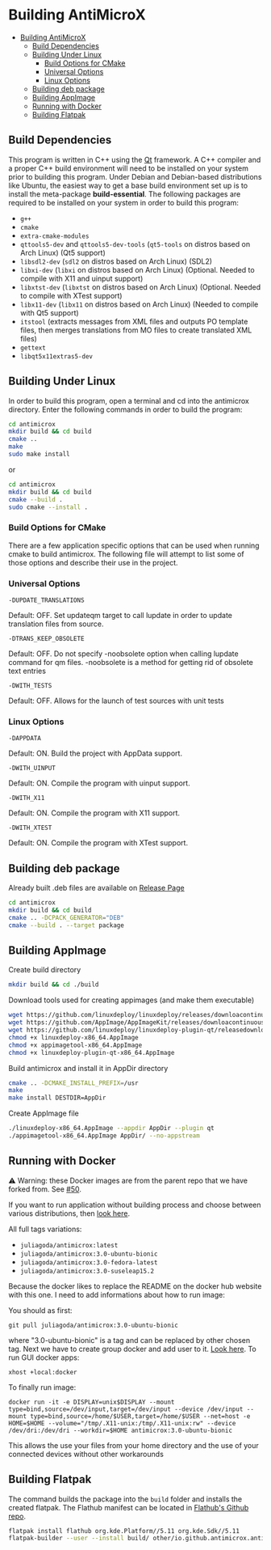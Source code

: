 # Building AntiMicroX

- [Building AntiMicroX](#building-antimicrox)
  - [Build Dependencies](#build-dependencies)
  - [Building Under Linux](#building-under-linux)
    - [Build Options for CMake](#build-options-for-cmake)
    - [Universal Options](#universal-options)
    - [Linux Options](#linux-options)
  - [Building deb package](#building-deb-package)
  - [Building AppImage](#building-appimage)
  - [Running with Docker](#running-with-docker)
  - [Building Flatpak](#building-flatpak)

## Build Dependencies

This program is written in C++ using the [Qt](https://www.qt.io/)
framework. A C++ compiler and a proper C++ build environment will need to be installed on your system prior to building this program. Under Debian and Debian-based distributions like Ubuntu, the easiest way to get a base build environment set up is to install the meta-package **build-essential**. The following packages are required to be
installed on your system in order to build this program:

- `g++`
- `cmake`
- `extra-cmake-modules`
- `qttools5-dev` and `qttools5-dev-tools` (`qt5-tools` on distros based on Arch Linux) (Qt5 support)
- `libsdl2-dev` (`sdl2` on distros based on Arch Linux) (SDL2)
- `libxi-dev` (`libxi` on distros based on Arch Linux) (Optional. Needed to compile with X11 and uinput support)
- `libxtst-dev` (`libxtst` on distros based on Arch Linux) (Optional. Needed to compile with XTest support)
- `libx11-dev` (`libx11` on distros based on Arch Linux) (Needed to compile with Qt5 support)
- `itstool` (extracts messages from XML files and outputs PO template files, then merges translations from MO files to create translated XML files)
- `gettext`
- `libqt5x11extras5-dev`

## Building Under Linux

In order to build this program, open a terminal and cd into the antimicrox
directory. Enter the following commands in order to build the program:

```bash
cd antimicrox
mkdir build && cd build
cmake ..
make
sudo make install
```

or

```bash
cd antimicrox
mkdir build && cd build
cmake --build .
sudo cmake --install .
```

### Build Options for CMake

There are a few application specific options that can be used when running
cmake to build antimicrox. The following file will attempt to list some of those
options and describe their use in the project.


### Universal Options

    -DUPDATE_TRANSLATIONS

Default: OFF. Set updateqm target to call lupdate in order to update 
translation files from source.

    -DTRANS_KEEP_OBSOLETE
    
Default: OFF. Do not specify -noobsolete option when calling lupdate 
command for qm files. -noobsolete is a method for getting rid of obsolete text entries

    -DWITH_TESTS
    
Default: OFF. Allows for the launch of test sources with unit tests

### Linux Options

    -DAPPDATA

Default: ON. Build the project with AppData support.

    -DWITH_UINPUT

Default: ON. Compile the program with uinput support.

    -DWITH_X11

Default: ON. Compile the program with X11 support.

    -DWITH_XTEST

Default: ON. Compile the program with XTest support.

## Building deb package

Already built .deb files are available on [Release Page](https://github.com/AntiMicroX/antimicrox/releases)

```bash
cd antimicrox
mkdir build && cd build
cmake .. -DCPACK_GENERATOR="DEB"
cmake --build . --target package
```

## Building AppImage

Create build directory
```bash
mkdir build && cd ./build
```

Download tools used for creating appimages (and make them executable)
```bash  
wget https://github.com/linuxdeploy/linuxdeploy/releases/downloacontinuous/linuxdeploy-x86_64.AppImage
wget https://github.com/AppImage/AppImageKit/releases/downloacontinuous/appimagetool-x86_64.AppImage
wget https://github.com/linuxdeploy/linuxdeploy-plugin-qt/releasedownload/continuous/linuxdeploy-plugin-qt-x86_64.AppImage
chmod +x linuxdeploy-x86_64.AppImage
chmod +x appimagetool-x86_64.AppImage
chmod +x linuxdeploy-plugin-qt-x86_64.AppImage
```

Build antimicrox and install it in AppDir directory
```bash
cmake .. -DCMAKE_INSTALL_PREFIX=/usr
make
make install DESTDIR=AppDir
```


Create AppImage file
```bash
./linuxdeploy-x86_64.AppImage --appdir AppDir --plugin qt
./appimagetool-x86_64.AppImage AppDir/ --no-appstream
```

## Running with Docker

⚠ Warning: these Docker images are from the parent repo that we have forked from. See [#50](https://github.com/AntiMicroX/antimicrox/issues/50).

If you want to run application without building process and choose between various distributions, then [look here](https://hub.docker.com/r/juliagoda/antimicrox).

All full tags variations:

- `juliagoda/antimicrox:latest`
- `juliagoda/antimicrox:3.0-ubuntu-bionic`
- `juliagoda/antimicrox:3.0-fedora-latest`
- `juliagoda/antimicrox:3.0-suseleap15.2`


Because the docker likes to replace the README on the docker hub website with this one. I need to add informations about how to run image:  

You should as first:

`git pull juliagoda/antimicrox:3.0-ubuntu-bionic`

where "3.0-ubuntu-bionic" is a tag and can be replaced by other chosen tag. Next we have to create group docker and add user to it. [Look here](https://docs.docker.com/engine/install/linux-postinstall/). To run GUI docker apps:

`xhost +local:docker`

To finally run image:

```
docker run -it -e DISPLAY=unix$DISPLAY --mount type=bind,source=/dev/input,target=/dev/input --device /dev/input --mount type=bind,source=/home/$USER,target=/home/$USER --net=host -e HOME=$HOME --volume="/tmp/.X11-unix:/tmp/.X11-unix:rw" --device /dev/dri:/dev/dri --workdir=$HOME antimicrox:3.0-ubuntu-bionic
```

This allows the use your files from your home directory and the use of your connected devices without other workarounds

## Building Flatpak

The command builds the package into the `build` folder and installs the created flatpak.
The Flathub manifest can be located in [Flathub's Github repo](https://github.com/flathub/io.github.antimicrox.antimicrox).

```bash
flatpak install flathub org.kde.Platform//5.11 org.kde.Sdk//5.11
flatpak-builder --user --install build/ other/io.github.antimicrox.antimicrox.yml --force-clean
```
